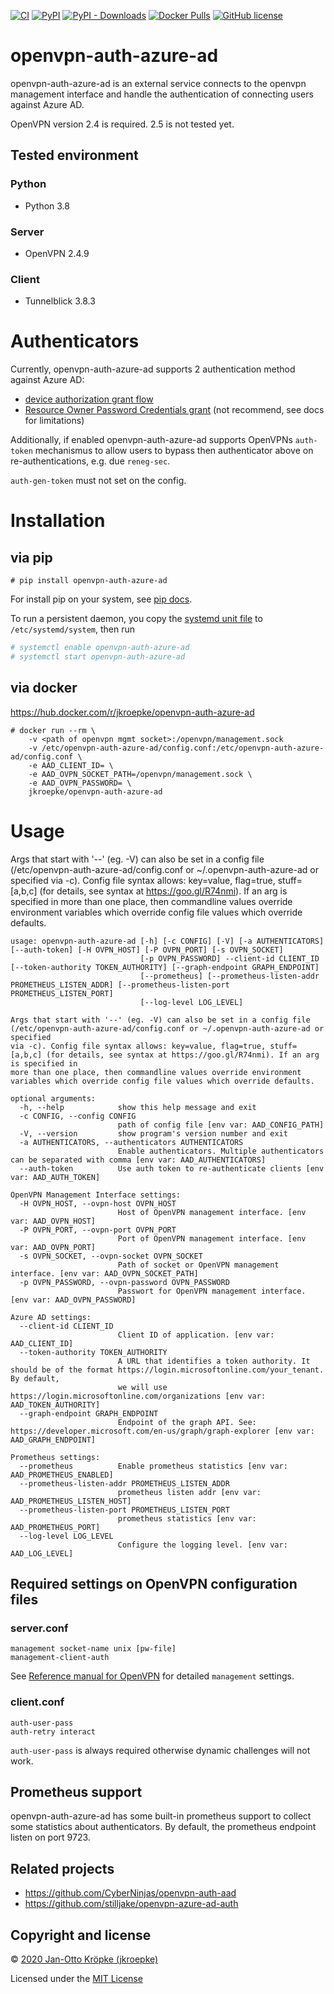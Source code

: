 [![CI](https://github.com/jkroepke/openvpn-auth-azure-ad/workflows/CI/badge.svg)](https://github.com/jkroepke/openvpn-auth-azure-ad/actions?query=workflow%3ACI)
[![PyPI](https://img.shields.io/pypi/v/openvpn-auth-azure-ad)](https://pypi.org/project/openvpn-auth-azure-ad/)
[![PyPI - Downloads](https://img.shields.io/pypi/dm/openvpn-auth-azure-ad)](https://pypi.org/project/openvpn-auth-azure-ad/)
[![Docker Pulls](https://img.shields.io/docker/pulls/jkroepke/openvpn-auth-azure-ad?logo=docker)](https://hub.docker.com/r/jkroepke/openvpn-auth-azure-ad)
[![GitHub license](https://img.shields.io/github/license/jkroepke/openvpn-auth-azure-ad)](https://github.com/jkroepke/openvpn-auth-azure-ad/blob/master/LICENSE.txt)

# openvpn-auth-azure-ad

openvpn-auth-azure-ad is an external service connects to the openvpn management interface and handle the authentication
of connecting users against Azure AD.

OpenVPN version 2.4 is required. 2.5 is not tested yet.

## Tested environment

### Python

- Python 3.8

### Server

- OpenVPN 2.4.9

### Client

- Tunnelblick 3.8.3

# Authenticators

Currently, openvpn-auth-azure-ad supports 2 authentication method against Azure AD:

- [device authorization grant flow](https://docs.microsoft.com/en-us/azure/active-directory/develop/v2-oauth2-device-code)
- [Resource Owner Password Credentials grant](https://docs.microsoft.com/en-us/azure/active-directory/develop/v2-oauth-ropc)
  (not recommend, see docs for limitations)

Additionally, if enabled openvpn-auth-azure-ad supports OpenVPNs `auth-token` mechanismus to allow users to bypass
then authenticator above on re-authentications, e.g. due `reneg-sec`.

`auth-gen-token` must not set on the config.

# Installation

## via pip

```
# pip install openvpn-auth-azure-ad
```

For install pip on your system, see [pip docs](https://pip.pypa.io/en/stable/installing/).

To run a persistent daemon, you copy the [systemd unit file](./contrib/openvpn-auth-azure-ad.service) to `/etc/systemd/system`, then
run

```bash
# systemctl enable openvpn-auth-azure-ad
# systemctl start openvpn-auth-azure-ad
```

## via docker

https://hub.docker.com/r/jkroepke/openvpn-auth-azure-ad

```
# docker run --rm \
    -v <path of openvpn mgmt socket>:/openvpn/management.sock
    -v /etc/openvpn-auth-azure-ad/config.conf:/etc/openvpn-auth-azure-ad/config.conf \
    -e AAD_CLIENT_ID= \
    -e AAD_OVPN_SOCKET_PATH=/openvpn/management.sock \
    -e AAD_OVPN_PASSWORD= \
    jkroepke/openvpn-auth-azure-ad
```

# Usage

Args that start with '--' (eg. -V) can also be set in a config file (/etc/openvpn-auth-azure-ad/config.conf or ~/.openvpn-auth-azure-ad or
specified via -c). Config file syntax allows: key=value, flag=true, stuff=[a,b,c] (for details, see syntax at https://goo.gl/R74nmi). If an arg is
specified in more than one place, then commandline values override environment variables which override config file values which override defaults.

```
usage: openvpn-auth-azure-ad [-h] [-c CONFIG] [-V] [-a AUTHENTICATORS] [--auth-token] [-H OVPN_HOST] [-P OVPN_PORT] [-s OVPN_SOCKET]
                             [-p OVPN_PASSWORD] --client-id CLIENT_ID [--token-authority TOKEN_AUTHORITY] [--graph-endpoint GRAPH_ENDPOINT]
                             [--prometheus] [--prometheus-listen-addr PROMETHEUS_LISTEN_ADDR] [--prometheus-listen-port PROMETHEUS_LISTEN_PORT]
                             [--log-level LOG_LEVEL]

Args that start with '--' (eg. -V) can also be set in a config file (/etc/openvpn-auth-azure-ad/config.conf or ~/.openvpn-auth-azure-ad or specified
via -c). Config file syntax allows: key=value, flag=true, stuff=[a,b,c] (for details, see syntax at https://goo.gl/R74nmi). If an arg is specified in
more than one place, then commandline values override environment variables which override config file values which override defaults.

optional arguments:
  -h, --help            show this help message and exit
  -c CONFIG, --config CONFIG
                        path of config file [env var: AAD_CONFIG_PATH]
  -V, --version         show program's version number and exit
  -a AUTHENTICATORS, --authenticators AUTHENTICATORS
                        Enable authenticators. Multiple authenticators can be separated with comma [env var: AAD_AUTHENTICATORS]
  --auth-token          Use auth token to re-authenticate clients [env var: AAD_AUTH_TOKEN]

OpenVPN Management Interface settings:
  -H OVPN_HOST, --ovpn-host OVPN_HOST
                        Host of OpenVPN management interface. [env var: AAD_OVPN_HOST]
  -P OVPN_PORT, --ovpn-port OVPN_PORT
                        Port of OpenVPN management interface. [env var: AAD_OVPN_PORT]
  -s OVPN_SOCKET, --ovpn-socket OVPN_SOCKET
                        Path of socket or OpenVPN management interface. [env var: AAD_OVPN_SOCKET_PATH]
  -p OVPN_PASSWORD, --ovpn-password OVPN_PASSWORD
                        Passwort for OpenVPN management interface. [env var: AAD_OVPN_PASSWORD]

Azure AD settings:
  --client-id CLIENT_ID
                        Client ID of application. [env var: AAD_CLIENT_ID]
  --token-authority TOKEN_AUTHORITY
                        A URL that identifies a token authority. It should be of the format https://login.microsoftonline.com/your_tenant. By default,
                        we will use https://login.microsoftonline.com/organizations [env var: AAD_TOKEN_AUTHORITY]
  --graph-endpoint GRAPH_ENDPOINT
                        Endpoint of the graph API. See: https://developer.microsoft.com/en-us/graph/graph-explorer [env var: AAD_GRAPH_ENDPOINT]

Prometheus settings:
  --prometheus          Enable prometheus statistics [env var: AAD_PROMETHEUS_ENABLED]
  --prometheus-listen-addr PROMETHEUS_LISTEN_ADDR
                        prometheus listen addr [env var: AAD_PROMETHEUS_LISTEN_HOST]
  --prometheus-listen-port PROMETHEUS_LISTEN_PORT
                        prometheus statistics [env var: AAD_PROMETHEUS_PORT]
  --log-level LOG_LEVEL
                        Configure the logging level. [env var: AAD_LOG_LEVEL]

```

## Required settings on OpenVPN configuration files

### server.conf

```
management socket-name unix [pw-file]
management-client-auth
```

See [Reference manual for OpenVPN](https://openvpn.net/community-resources/reference-manual-for-openvpn-2-4/)
for detailed `management` settings.

### client.conf

```
auth-user-pass
auth-retry interact
```

`auth-user-pass` is always required otherwise dynamic challenges will not work.

## Prometheus support

openvpn-auth-azure-ad has some built-in prometheus support to collect some statistics about authenticators. By default,
the prometheus endpoint listen on port 9723.

## Related projects

- https://github.com/CyberNinjas/openvpn-auth-aad
- https://github.com/stilljake/openvpn-azure-ad-auth

## Copyright and license

© [2020 Jan-Otto Kröpke (jkroepke)](https://github.com/jkroepke/helm-secrets)

Licensed under the [MIT License](LICENSE.txt)
